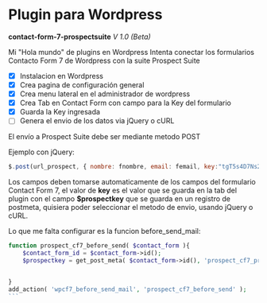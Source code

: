 # Plugin para Wordpress
__contact-form-7-prospectsuite__
_V 1.0 (Beta)_

Mi "Hola mundo" de plugins en Wordpress
Intenta conectar los formularios Contacto Form 7 de Wordpress con la suite Prospect Suite

- [x] Instalacion en Wordpress
- [x] Crea pagina de configuración general
- [x] Crea menu lateral en el administrador de wordpress
- [x] Crea Tab en Contact Form con campo para la Key del formulario
- [x] Guarda la Key ingresada
- [ ] Genera el envio de los datos via jQuery o cURL

El envío a Prospect Suite debe ser mediante metodo POST

Ejemplo con jQuery:
```javascript
$.post(url_prospect, { nombre: fnombre, email: femail, key:"tgT5s4D7Ns25" });
```

Los campos deben tomarse automaticamente de los campos del formulario Contact Form 7, el valor de **key** es el valor que se guarda en la tab del plugin con el campo **$prospectkey** que se guarda en un registro de postmeta, quisiera poder seleccionar el metodo de envio, usando jQuery o cURL.

Lo que me falta configurar es la funcion before_send_mail:

````php
function prospect_cf7_before_send( $contact_form ){
	$contact_form_id = $contact_form->id();
	$prospectkey = get_post_meta( $contact_form->id(), 'prospect_cf7_prospectkey', true );


}
add_action( 'wpcf7_before_send_mail', 'prospect_cf7_before_send' );
```
